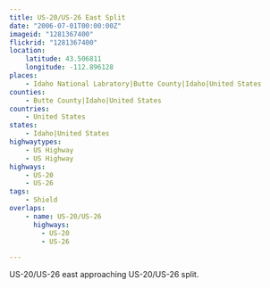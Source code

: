```yaml
---
title: US-20/US-26 East Split
date: "2006-07-01T00:00:00Z"
imageid: "1281367400"
flickrid: "1281367400"
location:
    latitude: 43.506811
    longitude: -112.896128
places:
    - Idaho National Labratory|Butte County|Idaho|United States
counties:
    - Butte County|Idaho|United States
countries:
    - United States
states:
    - Idaho|United States
highwaytypes:
    - US Highway
    - US Highway
highways:
    - US-20
    - US-26
tags:
    - Shield
overlaps:
    - name: US-20/US-26
      highways:
        - US-20
        - US-26

---
```

US-20/US-26 east approaching US-20/US-26 split.